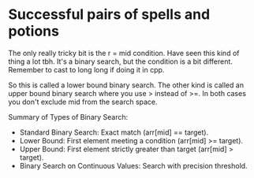 # Successful pairs of spells and potions

The only really tricky bit is the r = mid condition. Have seen this kind of thing a lot tbh. It's a binary search, but the condition is a bit different. Remember to cast to long long if doing it in cpp.

So this is called a lower bound binary search. The other kind is called an upper bound binary search where you use > instead of >=. In both cases you don't exclude mid from the search space.

Summary of Types of Binary Search:

- Standard Binary Search: Exact match (arr[mid] == target).
- Lower Bound: First element meeting a condition (arr[mid] >= target).
- Upper Bound: First element strictly greater than target (arr[mid] > target).
- Binary Search on Continuous Values: Search with precision threshold.
